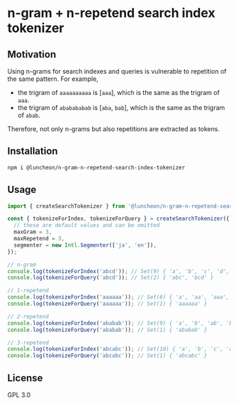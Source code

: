 # n-gram + n-repetend search index tokenizer

## Motivation

Using n-grams for search indexes and queries is vulnerable to repetition of the same pattern. For example,

- the trigram of `aaaaaaaaaa` is [`aaa`], which is the same as the trigram of `aaa`.
- the trigram of `ababababab` is [`aba`, `bab`], which is the same as the trigram of `abab`.

Therefore, not only n-grams but also repetitions are extracted as tokens.

## Installation

```sh
npm i @luncheon/n-gram-n-repetend-search-index-tokenizer
```

## Usage

```ts
import { createSearchTokenizer } from '@luncheon/n-gram-n-repetend-search-index-tokenizer';

const { tokenizeForIndex, tokenizeForQuery } = createSearchTokenizer({
  // these are default values and can be omitted
  maxGram = 3,
  maxRepetend = 3,
  segmenter = new Intl.Segmenter(['ja', 'en']),
});

// n-gram
console.log(tokenizeForIndex('abcd')); // Set(9) { 'a', 'b', 'c', 'd', 'ab', 'bc', 'cd', 'abc', 'bcd' }
console.log(tokenizeForQuery('abcd')); // Set(2) { 'abc', 'bcd' }

// 1-repetend
console.log(tokenizeForIndex('aaaaaa')); // Set(6) { 'a', 'aa', 'aaa', 'aaaa', 'aaaaa', 'aaaaaa' }
console.log(tokenizeForQuery('aaaaaa')); // Set(1) { 'aaaaaa' }

// 2-repetend
console.log(tokenizeForIndex('ababab')); // Set(9) { 'a', 'b', 'ab', 'ba', 'aba', 'bab', 'abab', 'baba', 'ababab' }
console.log(tokenizeForQuery('ababab')); // Set(1) { 'ababab' }

// 3-repetend
console.log(tokenizeForIndex('abcabc')); // Set(10) { 'a', 'b', 'c', 'ab', 'bc', 'ca', 'abc', 'bca', 'cab', 'abcabc' }
console.log(tokenizeForQuery('abcabc')); // Set(1) { 'abcabc' }
```

## License

GPL 3.0
